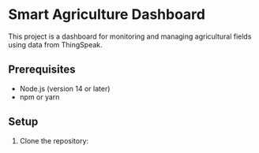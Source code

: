 # Smart Agriculture Dashboard

This project is a dashboard for monitoring and managing agricultural fields using data from ThingSpeak.

## Prerequisites

- Node.js (version 14 or later)
- npm or yarn

## Setup

1. Clone the repository:

